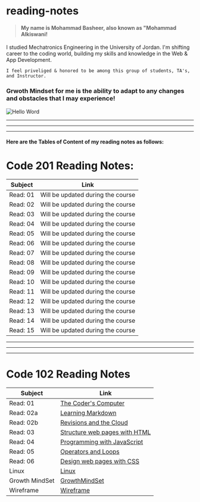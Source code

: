 # reading-notes

>#### My name is Mohammad Basheer, also known as "Mohammad Alkiswani!
 I studied Mechatronics Engineering in the University of Jordan. I'm shifting career to the coding world, building my skills and knowledge in the Web & App Development.
    
    I feel priveliged & honored to be among this group of students, TA's, and Instructor.

### Grwoth Mindset for me is the ability to adapt to any changes and obstacles that I may experience!

![Hello Word](https://lauruscollege.edu/wp-content/uploads/2020/03/LaurusCollegGrowthMindsetFeatureImagev01-1024x614.jpg)

_________________________________________________
_________________________________________________
_________________________________________________

#### Here are the Tables of Content of my reading notes as follows:
# Code 201 Reading Notes:
| Subject    |  Link|
| ---------  | ------ | 
| Read: 01 | Will be updated during the course |
| Read: 02 | Will be updated during the course | 
| Read: 03 | Will be updated during the course |
| Read: 04 | Will be updated during the course |
| Read: 05 | Will be updated during the course |
| Read: 06 | Will be updated during the course |
| Read: 07 | Will be updated during the course |
| Read: 08 | Will be updated during the course |
| Read: 09 | Will be updated during the course |
| Read: 10 | Will be updated during the course |
| Read: 11 | Will be updated during the course |
| Read: 12 | Will be updated during the course |
| Read: 13 | Will be updated during the course |
| Read: 14 | Will be updated during the course |
| Read: 15 | Will be updated during the course |
_________________________________________________
_________________________________________________
_________________________________________________

# Code 102 Reading Notes

| Subject    |  Link|
| ---------  | ------ | 
| Read: 01 | [The Coder's Computer](https://basheer-mt.github.io/reading-notes/Read01) |
| Read: 02a | [Learning Markdown](https://basheer-mt.github.io/reading-notes/Read02a)| 
| Read: 02b | [Revisions and the Cloud](https://basheer-mt.github.io/reading-notes/Read02b)|
| Read: 03 | [Structure web pages with HTML](https://basheer-mt.github.io/reading-notes/Read03) |
| Read: 04 | [Programming with JavaScript](https://basheer-mt.github.io/reading-notes/Read04) |
| Read: 05 | [Operators and Loops](https://basheer-mt.github.io/reading-notes/Read05)|
| Read: 06 | [Design web pages with CSS](https://basheer-mt.github.io/reading-notes/Read06) |
| Linux | [Linux](https://basheer-mt.github.io/reading-notes/linux)|
| Growth MindSet | [GrowthMindSet](https://basheer-mt.github.io/reading-notes/GrowthMind)|
| Wireframe | [Wireframe](https://basheer-mt.github.io/wireframe/)|
